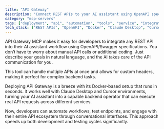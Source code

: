 ```yaml
---
title: "API Gateway"
description: "Connect REST APIs to your AI assistant using OpenAPI specs. Speak or type to execute real API calls instantly."
category: "mcp-servers"
tags: ["deployment", "api", "automation", "tools", "service", "integration", "natural language processing"]
tech_stack: ["REST APIs", "OpenAPI", "Docker", "Claude Desktop", "Cursor", "Swagger"]
---
```


API Gateway MCP makes it easy for developers to integrate any REST API into their AI assistant workflow using OpenAPI/Swagger specifications. You don’t have to worry about manual API calls or additional coding. Just describe your goals in natural language, and the AI takes care of the API communication for you.

This tool can handle multiple APIs at once and allows for custom headers, making it perfect for complex backend tasks.

Deploying API Gateway is a breeze with its Docker-based setup that runs in seconds. It works well with Claude Desktop and Cursor environments, turning your AI assistant into a capable backend operator that can execute real API requests across different services.

Now, developers can automate workflows, test endpoints, and engage with their entire API ecosystem through conversational interfaces. This approach speeds up both development and testing cycles significantly.